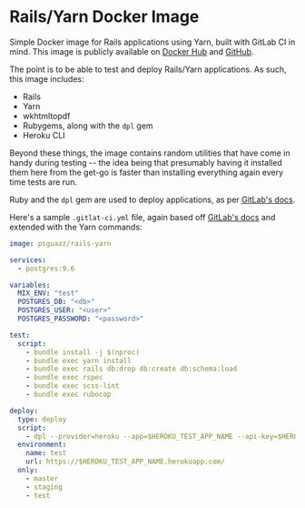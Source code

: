 # Rails/Yarn Docker Image

Simple Docker image for Rails applications using Yarn, built with GitLab CI in mind.
This image is publicly available on [Docker Hub](https://hub.docker.com/r/psguazz/rails-yarn/) and [GitHub](https://github.com/psguazz/rails-yarn).

The point is to be able to test and deploy Rails/Yarn applications. As such, this image includes:
* Rails
* Yarn
* wkhtmltopdf
* Rubygems, along with the `dpl` gem
* Heroku CLI

Beyond these things, the image contains random utilities that have come in handy during testing -- the idea being that presumably having it installed them here from the get-go is faster than installing everything again every time tests are run.

Ruby and the `dpl` gem are used to deploy applications, as per [GitLab's docs](https://docs.gitlab.com/ce/ci/examples/deployment/README.html).

Here's a sample `.gitlat-ci.yml` file, again based off [GitLab's docs](https://docs.gitlab.com/ee/ci/examples/test-and-deploy-ruby-application-to-heroku.html) and extended with the Yarn commands:

````yaml
image: psguazz/rails-yarn

services:
  - postgres:9.6

variables:
  MIX_ENV: "test"
  POSTGRES_DB: "<db>"
  POSTGRES_USER: "<user>"
  POSTGRES_PASSWORD: "<password>"

test:
  script:
    - bundle install -j $(nproc)
    - bundle exec yarn install
    - bundle exec rails db:drop db:create db:schema:load
    - bundle exec rspec
    - bundle exec scss-lint
    - bundle exec rubocop

deploy:
  type: deploy
  script:
    - dpl --provider=heroku --app=$HEROKU_TEST_APP_NAME --api-key=$HEROKU_API_KEY
  environment:
    name: test
    url: https://$HEROKU_TEST_APP_NAME.herokuapp.com/
  only:
    - master
    - staging
    - test
````
